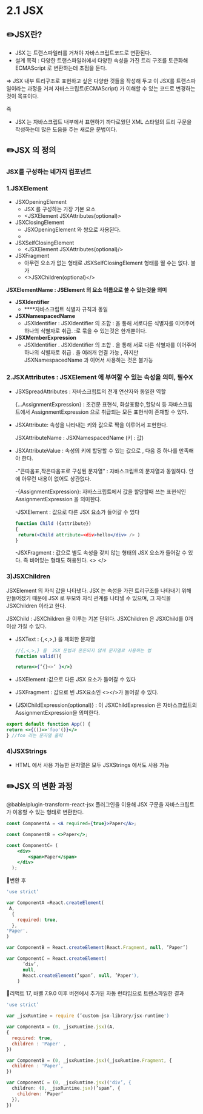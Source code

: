 # 2.1 JSX

## ✏️JSX란?

- JSX 는 트랜스파일러를 거쳐야 자바스크립트코드로 변환된다.
- 설계 목적 : 다양한 트랜스파일러에서 다양한 속성을 가진 트리 구조를 토큰화해 ECMAScript 로 변환하는데 초점을 둔다.

⇒ JSX  내부 트리구조로 표현하고 싶은 다양한 것들을 작성해 두고 이 JSX를 트랜스파일이라는 과정을 거쳐 자바스크립트(ECMAScript) 가 이해할 수 있는 코드로 변경하는 것이 목표이다. 

즉 

- JSX 는 자바스크립트 내부에서 표현하기 까다로웠던 XML 스타일의 트리 구문을 작성하는데 많은 도움을 주는 새로운 문법이다.

## ✏️JSX 의 정의

### JSX를 구성하는 네가지 컴포넌트

### **1.JSXElement**

- JSXOpeningElement
    - JSX 를 구성하는 가장 기본 요소
    - <JSXElement JSXAttributes(optional)>
- JSXClosingElement
    - JSXOpeningElement 와 쌍으로 사용된다.
    - </JSXElement>
- JSXSelfClosingElement
    - <JSXElement JSXAttributes(optional)/>
- JSXFragment
    - 아무런 요소가 없는 형태로 JSXSelfClosingElement 형태를 띨 수는 없다. </Head> 불가
    - <>JSXChildren(optional)</>

**JSXElementName : JSElement 의 요소 이름으로 쓸 수 있는것을 의미** 

- **JSXIdentifier**
    - ****자바스크립트 식별자 규칙과 동일
- **JSXNamespacedName**
    - JSXIdentifier : JSXIdentifier 의 조합 : 을 통해 서로다른 식별자를 이어주어 하나의 식별자로 취급. :로 묶을 수 있는것은 한개뿐이다.
- **JSXMemberExpression**
    - JSXIdentifier . JSXIdentifier 의 조합 . 을 통해 서로 다른 식별자를 이어주어 하나의 식별자로 취급 . 을 여러개 연결 가능 , 하지만 JSXNamespacedName 과 이어서 사용하는 것은 불가능

### **2.JSXAttributes : JSXElement 에 부여할 수 있는 속성을 의미, 필수X**

- JSXSpreadAttributes : 자바스크립트의 전개 연산자와 동일한 역할
    
    {…AssignmentExpression} : 조건문 표현식, 화살표함수,할당식 등 자바스크립트에서            AssignmentExpression 으로 취급되는 모든 표현식이 존재할 수 있다. 
    
- JSXAttribute: 속성을 나타내는 키와 값으로 짝을 이루어서 표현한다.
    
    JSXAttributeName : JSXNamespacedName  (키 : 값) 
    
- JSXAttributeValue : 속성의 키에 할당할 수 있는 값으로 , 다음 중 하나를 만족해야 한다.
    
     -”큰따옴표,작은따옴표로 구성된 문자열” : 자바스크립트의 문자열과 동일하다. 안에 아무런 내용이 없어도 상관없다. 
    
    -{AssignmentExpression}: 자바스크립트에서 값을 할당할때 쓰는 표현식인 AssignmentExpression 을 의미한다. 
    
    -JSXElement : 값으로 다른 JSX 요소가 들어갈 수 있다
    
    ```jsx
    function Child ({attribute})
    { 
     return(<Child attribute=<div>hello</div> /> )
    }
    ```
    
    -JSXFragment : 값으로 별도 속성을 갖지 않는 형태의 JSX 요소가 들어갈 수 있다. 즉 비어있는 형태도 허용된다. <> </> 
    

### 3)JSXChildren

JSXElement 의 자식 값을 나타낸다. JSX 는 속성을 가진 트리구조를 나타내기 위해 만들어졌기 때문에 JSX 로 부모와 자식 관계를 나타낼 수 있으며, 그 자식을 JSXChildren 이라고 한다. 

JSXChild : JSXChildren 을 이루는 기본 단위다. JSXChildren 은 JSXChild를 0개 이상 가질 수 있다. 

- JSXText : {,<,>,} 을 제외한 문자열
    
    
    ```jsx
    //{,<,>,} 을  JSX 문법과 혼돈되지 않게 문자열로 사용하는 법 
    function valid(){
    
    return<>{’{}<>’ }</>}
    ```
    
- JSXElement :값으로 다른 JSX 요소가 들어갈 수 있다
- JSXFragment : 값으로 빈 JSX요소인 <></>가 들어갈 수 있다.
- {JSXChildExpression(optional)} : 이 JSXChildExpression 은 자바스크립트의 AssignmentExpression을 의미한다.

```jsx
export default function App() {
return <>{(()=>'foo'()}</>
} //foo 라는 문자열 출력
```

### 4)JSXStrings

- HTML 에서 사용 가능한 문자열은 모두 JSXStrings 에서도 사용 가능

## ✏️JSX 의 변환 과정

@bable/plugin-transform-react-jsx 플러그인을 이용해 JSX 구문을 자바스크립트가 이용할 수 있는 형태로 변환한다. 

```jsx
const ComponentA = <A required={true}>Paper</A>;

const ComponentB = <>Paper</>;

const ComponentC= (
	<div>
		<span>Paper</span>
	</div>
  );
```

🔧변환 후

```jsx
'use strict’

var ComponentA =React.createElement(
 A, 
  {
    required: true,
  },
'Paper',
)

var ComponentB = React.createElement(React.Fragment, null, ’Paper’) 

var ComponentC = React.createElement(
      ’div’,
      null,
      React.createElement(’span’, null, ’Paper'),
	)
```

🔧리액트 17, 바벨 7.9.0 이후 버전에서 추가된 자동 런타임으로 트랜스파일한 결과

```jsx
'use strict’

var _jsxRuntime = require (’custom-jsx-library/jsx-runtime')

var ComponentA = (0, _jsxRuntime.jsx)(A, 
{ 
  required: true,
  children : 'Paper' ,
})

var ComponentB = (0, _jsxRuntime.jsx)(_jsxRuntime.Fragment, { 
  children : 'Paper’,
})

var ComponentC = (0, _jsxRuntime.jsx)('div’, {      
  children: (0, _jsxRuntime.jsx)(’span’, {
    children: ’Paper’ 
  }),
})
```